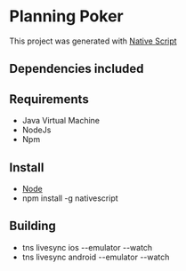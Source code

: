 # Planning Poker

This project was generated with [Native Script](https://www.nativescript.org/)

Dependencies included
---------------------

Requirements
------------
- Java Virtual Machine
- NodeJs
- Npm

Install
-------
- [Node](https://nodejs.org/)
- npm install -g nativescript

Building
--------
- tns livesync ios --emulator --watch
- tns livesync android --emulator --watch
